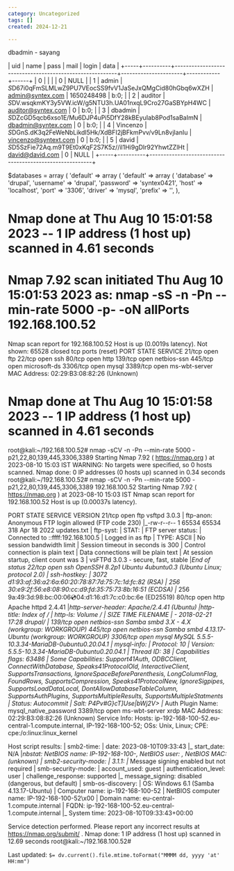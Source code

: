 ```yaml
---
category: Uncategorized
tags: []
created: 2024-12-21

---
```

dbadmin - sayang

| uid | name     | pass                                                    | mail                 | login      | data |
+-----+----------+---------------------------------------------------------+----------------------+------------+------+
|   0 |          |                                                         |                      |          0 | NULL |
|   1 | admin    | $S$D67i0qFmSLMLwZ9PU7VEocSS9fvV1JaSeJxQMgCid80hGbq6wXZH | admin@syntex.com     | 1650248498 | b:0; |
|   2 | auditor  | $S$DV.wsqkmKY3y5VW.icW/g5NTU3h.UA01nxqL9Cro27GaSBYpH4WC | auditor@syntex.com   |          0 | b:0; |
|   3 | dbadmin  | $S$DZcGD5qcb6xso1E/Mu6DJP4uPi5DfY28kBEyuIab8Pod1saBaImN | dbadmin@syntex.com   |          0 | b:0; |
|   4 | Vincenzo | $S$DGnS.dK3q2FeWeNbLikdI5Hk/XdBFI2jBFkmPvv/v9Ln8vjIanIu | vincenzo@syntext.com |          0 | b:0; |
|   5 | david    | $S$D5SzFie72Aq.m9T9Et0xKqF2S7K5z//il1Hi9gDlr92YhwtZZlHt | david@david.com      |          0 | NULL |
+-----+----------+---------------------------------------------------------+

$databases = array (
  'default' => 
  array (
    'default' => 
    array (
      'database' => 'drupal',
      'username' => 'drupal',
      'password' => 'syntex0421',
      'host' => 'localhost',
      'port' => '3306',
      'driver' => 'mysql',
      'prefix' => '',
    ),







# Nmap done at Thu Aug 10 15:01:58 2023 -- 1 IP address (1 host up) scanned in 4.61 seconds
# Nmap 7.92 scan initiated Thu Aug 10 15:01:53 2023 as: nmap -sS -n -Pn --min-rate 5000 -p- -oN allPorts 192.168.100.52
Nmap scan report for 192.168.100.52
Host is up (0.0019s latency).
Not shown: 65528 closed tcp ports (reset)
PORT     STATE SERVICE
21/tcp   open  ftp
22/tcp   open  ssh
80/tcp   open  http
139/tcp  open  netbios-ssn
445/tcp  open  microsoft-ds
3306/tcp open  mysql
3389/tcp open  ms-wbt-server
MAC Address: 02:29:B3:08:82:26 (Unknown)

# Nmap done at Thu Aug 10 15:01:58 2023 -- 1 IP address (1 host up) scanned in 4.61 seconds
root@kali:~/192.168.100.52# nmap -sCV -n -Pn --min-rate 5000 -p21,22,80,139,445,3306,3389
Starting Nmap 7.92 ( https://nmap.org ) at 2023-08-10 15:03 IST
WARNING: No targets were specified, so 0 hosts scanned.
Nmap done: 0 IP addresses (0 hosts up) scanned in 0.34 seconds
root@kali:~/192.168.100.52# nmap -sCV -n -Pn --min-rate 5000 -p21,22,80,139,445,3306,3389 192.168.100.52
Starting Nmap 7.92 ( https://nmap.org ) at 2023-08-10 15:03 IST
Nmap scan report for 192.168.100.52
Host is up (0.00037s latency).

PORT     STATE SERVICE       VERSION
21/tcp   open  ftp           vsftpd 3.0.3
| ftp-anon: Anonymous FTP login allowed (FTP code 230)
|_-rw-r--r--    1 65534    65534         318 Apr 18  2022 updates.txt
| ftp-syst: 
|   STAT: 
| FTP server status:
|      Connected to ::ffff:192.168.100.5
|      Logged in as ftp
|      TYPE: ASCII
|      No session bandwidth limit
|      Session timeout in seconds is 300
|      Control connection is plain text
|      Data connections will be plain text
|      At session startup, client count was 3
|      vsFTPd 3.0.3 - secure, fast, stable
|_End of status
22/tcp   open  ssh           OpenSSH 8.2p1 Ubuntu 4ubuntu0.3 (Ubuntu Linux; protocol 2.0)
| ssh-hostkey: 
|   3072 d1:93:af:36:a2:6a:60:20:78:87:7d:75:7c:1d:fc:82 (RSA)
|   256 30:e9:2f:56:e8:08:90:cc:d9:fd:35:75:73:8b:16:51 (ECDSA)
|_  256 9a:49:3d:98:bc:00:06:cd:04:d1:16:d1:7c:c0:bc:6e (ED25519)
80/tcp   open  http          Apache httpd 2.4.41
|_http-server-header: Apache/2.4.41 (Ubuntu)
|_http-title: Index of /
| http-ls: Volume /
| SIZE  TIME              FILENAME
| -     2018-02-21 17:28  drupal/
|_
139/tcp  open  netbios-ssn   Samba smbd 3.X - 4.X (workgroup: WORKGROUP)
445/tcp  open  netbios-ssn   Samba smbd 4.13.17-Ubuntu (workgroup: WORKGROUP)
3306/tcp open  mysql         MySQL 5.5.5-10.3.34-MariaDB-0ubuntu0.20.04.1
| mysql-info: 
|   Protocol: 10
|   Version: 5.5.5-10.3.34-MariaDB-0ubuntu0.20.04.1
|   Thread ID: 38
|   Capabilities flags: 63486
|   Some Capabilities: Support41Auth, ODBCClient, ConnectWithDatabase, Speaks41ProtocolOld, InteractiveClient, SupportsTransactions, IgnoreSpaceBeforeParenthesis, LongColumnFlag, FoundRows, SupportsCompression, Speaks41ProtocolNew, IgnoreSigpipes, SupportsLoadDataLocal, DontAllowDatabaseTableColumn, SupportsAuthPlugins, SupportsMultipleResults, SupportsMultipleStatments
|   Status: Autocommit
|   Salt: P4Pv#G}cT]Use|bWj2V>
|_  Auth Plugin Name: mysql_native_password
3389/tcp open  ms-wbt-server xrdp
MAC Address: 02:29:B3:08:82:26 (Unknown)
Service Info: Hosts: ip-192-168-100-52.eu-central-1.compute.internal, IP-192-168-100-52; OSs: Unix, Linux; CPE: cpe:/o:linux:linux_kernel

Host script results:
| smb2-time: 
|   date: 2023-08-10T09:33:43
|_  start_date: N/A
|_nbstat: NetBIOS name: IP-192-168-100-, NetBIOS user: <unknown>, NetBIOS MAC: <unknown> (unknown)
| smb2-security-mode: 
|   3.1.1: 
|_    Message signing enabled but not required
| smb-security-mode: 
|   account_used: guest
|   authentication_level: user
|   challenge_response: supported
|_  message_signing: disabled (dangerous, but default)
| smb-os-discovery: 
|   OS: Windows 6.1 (Samba 4.13.17-Ubuntu)
|   Computer name: ip-192-168-100-52
|   NetBIOS computer name: IP-192-168-100-52\x00
|   Domain name: eu-central-1.compute.internal
|   FQDN: ip-192-168-100-52.eu-central-1.compute.internal
|_  System time: 2023-08-10T09:33:43+00:00

Service detection performed. Please report any incorrect results at https://nmap.org/submit/ .
Nmap done: 1 IP address (1 host up) scanned in 12.69 seconds
root@kali:~/192.168.100.52#


Last updated: `$= dv.current().file.mtime.toFormat("MMMM dd, yyyy 'at' HH:mm")`
